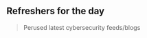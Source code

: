 
## Refreshers for the day

> Perused latest cybersecurity feeds/blogs
> 
> 
<!--stackedit_data:
eyJoaXN0b3J5IjpbLTE4NjIwNDU1NTQsLTEzNjA5MTUxMjMsNz
MwOTk4MTE2XX0=
-->